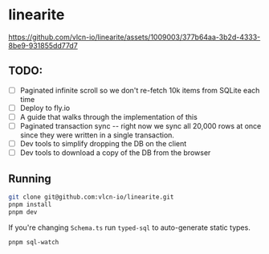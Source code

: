 # linearite


https://github.com/vlcn-io/linearite/assets/1009003/377b64aa-3b2d-4333-8be9-931855dd77d7


## TODO:
- [ ] Paginated infinite scroll so we don't re-fetch 10k items from SQLite each time
- [ ] Deploy to fly.io
- [ ] A guide that walks through the implementation of this
- [ ] Paginated transaction sync -- right now we sync all 20,000 rows at once since they were written in a single transaction.
- [ ] Dev tools to simplify dropping the DB on the client
- [ ] Dev tools to download a copy of the DB from the browser

## Running

```sh
git clone git@github.com:vlcn-io/linearite.git
pnpm install
pnpm dev
```

If you're changing `Schema.ts` run `typed-sql` to auto-generate static types.

```sh
pnpm sql-watch
```